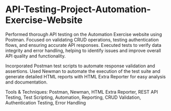 # API-Testing-Project-Automation-Exercise-Website
Performed thorough API testing on the Automation Exercise website using Postman. Focused on validating CRUD operations, testing authentication flows, and ensuring accurate API responses. Executed tests to verify data integrity and error handling, helping to identify issues and improve overall API quality and functionality.

Incorporated Postman test scripts to automate response validation and assertions. Used Newman to automate the execution of the test suite and generate detailed HTML reports with HTML Extra Reporter for easy analysis and documentation.

Tools & Techniques: Postman, Newman, HTML Extra Reporter, REST API Testing, Test Scripting, Automation, Reporting, CRUD Validation, Authentication Testing, Error Handling
